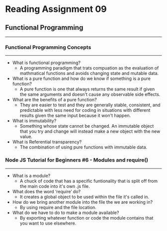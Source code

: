 # Reading Assignment 09

## Functional Programming

---

### Functional Programming Concepts

---

- What is functional programming?
  - A programming paradigm that trats compuation as the evaluation of mathmatical functions and avoids changing state and mutable data.
- What is a pure function and how do we know if something is a pure function?
  - A pure function is one that always returns the same result if given the same arguments and doesn't cause any observable side effects.
- What are the benefits of a pure function?
  - They are easier to test and they are generally stable, consistent, and predictable with less need for coding in situations with different results given the same input because it won't happen.
- What is immutability?
  - Something whose state cannot be changed. An immutable object that you try and change will instead make a new object with the new value.
- What is Referential transparency?
  - The combination of using pure functions with immutable data.

### Node JS Tutorial for Beginners #6 - Modules and require()

---

- What is a module?
  - A chuck of code that has a specific funtionality that is split off from the main code into it's own .js file.
- What does the word ‘require’ do?
  - It creates a global object to be used within the file it's called in.
- How do we bring another module into the file the we are working in?
  - By using require and the file location.
- What do we have to do to make a module available?
  - By exporting whatever function or code the module contains that you want to use elsewhere.
